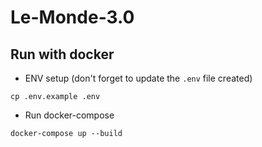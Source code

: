 # Le-Monde-3.0

## Run with docker

- ENV setup (don't forget to update the `.env` file created)
```shell
cp .env.example .env
```

- Run docker-compose
```shell
docker-compose up --build
```
